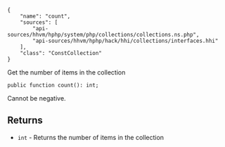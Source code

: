 ``` yamlmeta
{
    "name": "count",
    "sources": [
        "api-sources/hhvm/hphp/system/php/collections/collections.ns.php",
        "api-sources/hhvm/hphp/hack/hhi/collections/interfaces.hhi"
    ],
    "class": "ConstCollection"
}
```




Get the number of items in the collection




``` Hack
public function count(): int;
```




Cannot be negative.




## Returns




+ ` int ` - Returns the number of items in the collection
<!-- HHAPIDOC -->
